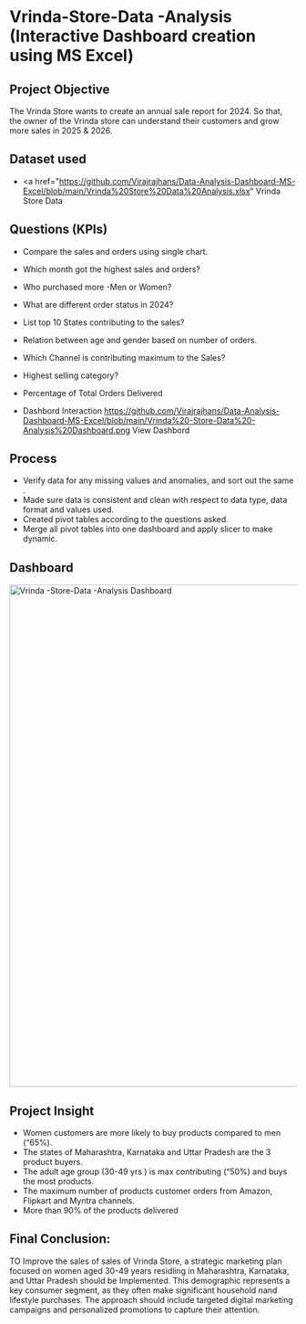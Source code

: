 # Vrinda-Store-Data -Analysis (Interactive Dashboard creation using MS Excel)
## Project  Objective 
The Vrinda Store wants to create an annual sale report for 2024. So that, the owner of the Vrinda store can understand their customers and grow more sales in 2025 & 2026.

## Dataset used 
- <a href="https://github.com/Virajrajhans/Data-Analysis-Dashboard-MS-Excel/blob/main/Vrinda%20Store%20Data%20Analysis.xlsx" Vrinda Store Data</a>

## Questions (KPIs)
-	Compare the sales and orders using single chart.
-	Which month got the highest sales and orders?
-	Who purchased more -Men or Women?
-	What are different order status in 2024?
-	List top 10 States contributing to the sales?
-	Relation between age and gender based on number of orders.
-	Which Channel is contributing maximum to the Sales?
-	Highest selling category?
-	Percentage of Total Orders Delivered

- Dashbord Interaction https://github.com/Virajrajhans/Data-Analysis-Dashboard-MS-Excel/blob/main/Vrinda%20-Store-Data%20-Analysis%20Dashboard.png View Dashbord 

## Process
-	Verify data for any missing values and anomalies, and sort out the same .
-	Made sure data is consistent and clean with respect to data type, data format and values used.
-	Created pivot tables according to the questions asked.
-	Merge all pivot tables into one dashboard and apply slicer to make dynamic.

## Dashboard
<img width="1873" height="880" alt="Vrinda -Store-Data -Analysis Dashboard" src="https://github.com/user-attachments/assets/1ea61c0f-1f27-423c-a5a5-d7d033372141" />


## Project Insight 
-	Women customers are more likely to buy products compared to men (“65%).
-	The states of Maharashtra, Karnataka and Uttar Pradesh are the 3 product buyers.
-	The adult age group (30-49 yrs ) is max contributing (“50%) and buys the most products.
-	The maximum number of products customer orders from Amazon, Flipkart and Myntra channels.
-	More than 90% of the products delivered
## Final Conclusion:
TO Improve the sales of sales of Vrinda Store, a strategic marketing plan focused on women aged 30-49 years residling in Maharashtra, Karnataka, and Uttar Pradesh should be Implemented. This demographic represents a key consumer segment, as they often make significant household nand lifestyle purchases. The approach should include targeted digital marketing campaigns and personalized promotions to capture their attention.  
